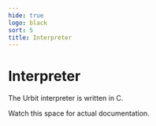 ```yaml
---
hide: true
logo: black
sort: 5
title: Interpreter
---
```


# Interpreter

The Urbit interpreter is written in C. 

Watch this space for actual documentation.
